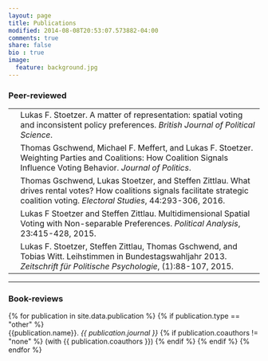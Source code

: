 ```yaml
---
layout: page
title: Publications
modified: 2014-08-08T20:53:07.573882-04:00
comments: true
share: false
bio : true
image:
  feature: background.jpg
---
```



<h3>Peer-reviewed</h3>

<table>

<tr valign="top">
<td align="right" class="bibtexnumber">
</td>
<td class="bibtexitem">
Lukas&nbsp;F. Stoetzer.
 A matter of representation: spatial voting and inconsistent policy
  preferences.
 <em>British Journal of Political Science</em>.

</td>
</tr>


<tr valign="top">
<td align="right" class="bibtexnumber">
</td>
<td class="bibtexitem">
Thomas Gschwend, Michael&nbsp;F. Meffert, and Lukas&nbsp;F. Stoetzer.
 Weighting Parties and Coalitions: How Coalition Signals Influence
  Voting Behavior.
 <em>Journal of Politics</em>.

</td>
</tr>


<tr valign="top">
<td align="right" class="bibtexnumber">
</td>
<td class="bibtexitem">
Thomas Gschwend, Lukas Stoetzer, and Steffen Zittlau.
 What drives rental votes? How coalitions signals facilitate
  strategic coalition voting.
 <em>Electoral Studies</em>, 44:293-306, 2016.

</td>
</tr>


<tr valign="top">
<td align="right" class="bibtexnumber">
</td>
<td class="bibtexitem">
Lukas&nbsp;F Stoetzer and Steffen Zittlau.
 Multidimensional Spatial Voting with Non-separable Preferences.
 <em>Political Analysis</em>, 23:415-428, 2015.

</td>
</tr>


<tr valign="top">
<td align="right" class="bibtexnumber">
</td>
<td class="bibtexitem">
Lukas&nbsp;F. Stoetzer, Steffen Zittlau, Thomas Gschwend, and Tobias Witt.
 Leihstimmen in Bundestagswahljahr 2013.
 <em>Zeitschrift f&uuml;r Politische Psychologie</em>, (1):88-107,
  2015.

</td>
</tr>

</table>

<hr>

<h3>Book-reviews</h3>

<dl>
{% for publication in site.data.publication %}
	{% if publication.type == "other" %}
  	<dt>  {{publication.name}}. <i>{{ publication.journal }}</i>
  	{% if publication.coauthors != "none" %} (with {{ publication.coauthors }})
	{% endif %}
	{% endif %}
{% endfor %}
</dl>
